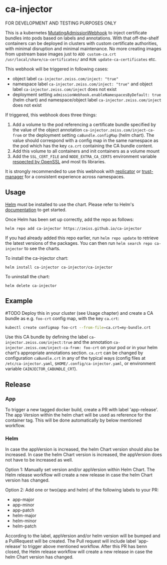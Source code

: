 # ca-injector

FOR DEVELOPMENT AND TESTING PURPOSES ONLY

This is a kubernetes [MutatingAdmissionWebhook][mutating_admission_webhook_url] to inject
certificate bundles into pods based on labels and annotations.
With that off-the-shelf containers can be deployed in clusters with custom certificate
authorities, with minimal disruption and minimal maintenance. No more creating images from
upstream base images just to `ADD custom-ca.crt /usr/local/share/ca-certificates/` and
`RUN update-ca-certificates` etc.

[mutating_admission_webhook_url]: https://kubernetes.io/docs/reference/access-authn-authz/admission-controllers/

This webhook will be triggered in following cases:
- object label `ca-injector.zeiss.com/inject: "true"`
- namespace label `ca-injector.zeiss.com/inject: "true"` and
  object label `ca-injector.zeiss.com/inject` does not exist
- deployment setting `admissionWebhook.enableNamespacesByDefault: true` (helm chart) and
  namespace/object label `ca-injector.zeiss.com/inject` does not exist

If triggered, this webhook does three things:
1. Add a volume to the pod referencing a certificate bundle specified by the value of the object annotation
   `ca-injector.zeiss.com/inject-ca-from` or the deployment setting `caBundle.configMap` (helm chart).
   The value should correspond with a config map in the same namespace as the pod which has the key `ca.crt`
   containing the CA bundle content.
1. Add this volume to all containers and init containers as a volume mount
1. Add the `SSL_CERT_FILE` and `NODE_EXTRA_CA_CERTS` environment variable [respected by
   OpenSSL](https://www.openssl.org/docs/man3.1/man3/SSL_CTX_set_default_verify_paths.html)
   and most tls libraries.

It is strongly recommended to use this webhook with
[replicator](https://github.com/mittwald/kubernetes-replicator) or [trust-manager](https://github.com/cert-manager/trust-manager) for a consistent experience across namespaces.

## Usage

[Helm](https://helm.sh) must be installed to use the chart. Please refer to
Helm's [documentation](https://helm.sh/docs) to get started.

Once Helm has been set up correctly, add the repo as follows:

  `helm repo add ca-injector https://zeiss.github.io/ca-injector`

If you had already added this repo earlier, run `helm repo update` to retrieve
the latest versions of the packages.  You can then run `helm search repo ca-injector`
to see the charts.

To install the ca-injector chart:

  `helm install ca-injector ca-injector/ca-injector`

To uninstall the chart:

  `helm delete ca-injector`

## Example

#TODO
Deploy this in your cluster (see Usage chapter) and create a CA bundle as e.g. `foo-crt` config map, with the key `ca.crt`:

```bash
kubectl create configmap foo-crt --from-file=ca.crt=my-bundle.crt
```

Use this CA bundle by defining the label `ca-injector.zeiss.com/inject:true` and
the annotation `ca-injector.zeiss.com/inject-ca-from: foo-crt` on your pod or
in your helm chart's appropriate annotations section.
`ca.crt` can be changed by configuration `caBundle.crt` in any of the typical
ways (config files at `/etc/ca-injector.yaml`, `$HOME/.config/ca-injector.yaml`,
or environment variable `CAINJECTOR_CABUNDLE_CRT`).


## Release

### App
To trigger a new tagged docker build, create a PR with label 'app-release'. The app Version within the helm chart will be used as reference for the container tag. 
This will be done automatically by below mentioned workflow.

### Helm
In case the appVersion is increased, the helm Chart version should also be increased.
In case the helm Chart version is increased, the appVersion does not have to be increased as well.


Option 1: 
Manually set version and/or appVersion within Helm Chart. The Helm release workflow will create a new release in case the helm Chart version has changed.

Option 2:
Add one or two(app and helm) of the following labels to your PR:
- app-major
- app-minor
- app-patch
- helm-major
- helm-minor
- helm-patch

According to the label, appVersion and/or helm version will be bumped and a PullRequest will be created. The Pull request will include label 'app-release' to trigger above mentioned workflow. After this PR has benn closed, the Helm release workflow will create a new release in case the helm Chart version has changed.

